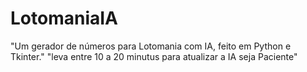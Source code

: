 # LotomaniaIA
 "Um gerador de números para Lotomania com IA, feito em Python e Tkinter." "leva entre 10 a 20 minutus para atualizar a IA seja Paciente"
